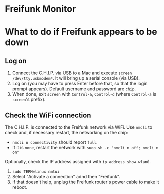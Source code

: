 # Freifunk Monitor

# What to do if Freifunk appears to be down

## Log on

1. Connect the C.H.I.P. via USB to a Mac and execute `screen /dev/tty.usbmodem*`. It will bring up a serial console (via USB).
1. Log on (you may have to press Enter before that, so that the login prompt appears). Default username and password are `chip`.
1. When done, exit `screen` with `Control-a`, `Control-d` (where `Control-a` is `screen`'s prefix).

## Check the WiFi connection

The C.H.I.P. is connected to the Freifunk network via WiFi. Use `nmcli` to check and, if necessary restart, the networking on the chip:

* `nmcli n connectivity` should report `full`.
* If it is `none`, restart the network with `sudo sh -c "nmcli n off; nmcli n on"`

Optionally, check the IP address assigned with `ip address show wlan0`.

1. `sudo TERM=linux nmtui`
1. Select "Activate a connection" adnd then "Freifunk".
1. If that doesn't help, unplug the Freifunk router's power cable to make it reboot.
